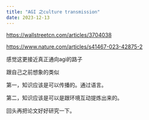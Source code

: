 ```yaml
---
title: "AGI 之culture transmission"
date: 2023-12-13
---
```


<a href="https://wallstreetcn.com/articles/3704038">https://wallstreetcn.com/articles/3704038</a>

<a href="https://www.nature.com/articles/s41467-023-42875-2">https://www.nature.com/articles/s41467-023-42875-2</a>

感觉这更接近真正通向agi的路子

跟自己之前想象的类似

第一，知识应该是可以传播的。通过语言。

第二，知识应该是可以是跟环境互动提炼出来的。

回头再把论文好好研究一下。
